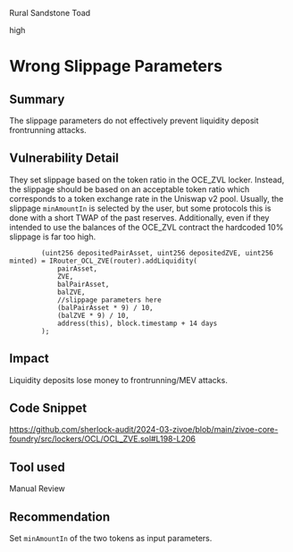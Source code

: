 Rural Sandstone Toad

high

# Wrong Slippage Parameters

## Summary

The slippage parameters do not effectively prevent liquidity deposit frontrunning attacks.

## Vulnerability Detail

They set slippage based on the token ratio in the OCE_ZVL locker. Instead, the slippage should be based on an acceptable token ratio which corresponds to a token exchange rate in the Uniswap v2 pool. Usually, the slippage `minAmountIn` is selected by the user, but some protocols this is done with a short TWAP of the past reserves. Additionally, even if they intended to use the balances of the OCE_ZVL contract the hardcoded 10% slippage is far too high.

```solidity
        (uint256 depositedPairAsset, uint256 depositedZVE, uint256 minted) = IRouter_OCL_ZVE(router).addLiquidity(
            pairAsset, 
            ZVE, 
            balPairAsset,
            balZVE, 
            //slippage parameters here
            (balPairAsset * 9) / 10,
            (balZVE * 9) / 10, 
            address(this), block.timestamp + 14 days
        );
```

## Impact

Liquidity deposits lose money to frontrunning/MEV attacks.

## Code Snippet

https://github.com/sherlock-audit/2024-03-zivoe/blob/main/zivoe-core-foundry/src/lockers/OCL/OCL_ZVE.sol#L198-L206

## Tool used

Manual Review

## Recommendation

Set `minAmountIn` of the two tokens as input parameters.
